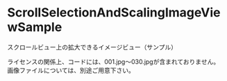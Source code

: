 # ScrollSelectionAndScalingImageViewSample
スクロールビュー上の拡大できるイメージビュー（サンプル）


ライセンスの関係上、コードには、001.jpg〜030.jpgが含まれておりません。
画像ファイルについては、別途ご用意下さい。
